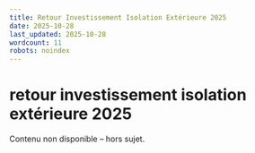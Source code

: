 ```yaml
---
title: Retour Investissement Isolation Extérieure 2025
date: 2025-10-28
last_updated: 2025-10-28
wordcount: 11
robots: noindex
---
```


# retour investissement isolation extérieure 2025

Contenu non disponible – hors sujet.